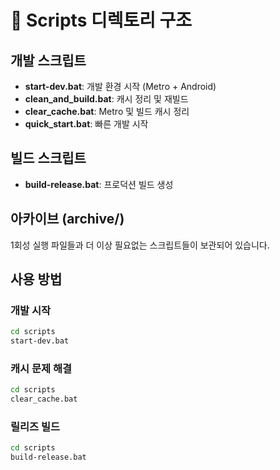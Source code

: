 # 📂 Scripts 디렉토리 구조

## 개발 스크립트
- **start-dev.bat**: 개발 환경 시작 (Metro + Android)
- **clean_and_build.bat**: 캐시 정리 및 재빌드
- **clear_cache.bat**: Metro 및 빌드 캐시 정리
- **quick_start.bat**: 빠른 개발 시작

## 빌드 스크립트
- **build-release.bat**: 프로덕션 빌드 생성

## 아카이브 (archive/)
1회성 실행 파일들과 더 이상 필요없는 스크립트들이 보관되어 있습니다.

## 사용 방법

### 개발 시작
```bash
cd scripts
start-dev.bat
```

### 캐시 문제 해결
```bash
cd scripts
clear_cache.bat
```

### 릴리즈 빌드
```bash
cd scripts
build-release.bat
```
